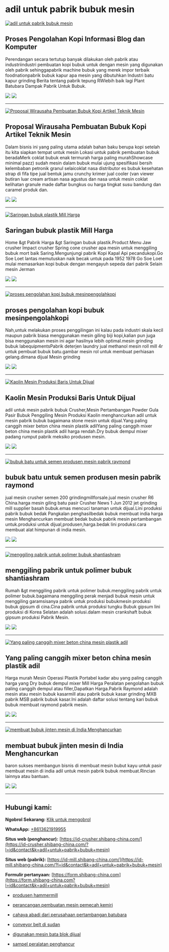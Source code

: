 # adil untuk pabrik bubuk mesin

<a href="https://swt.shibang-china.com/?l=id&img&k=adil+untuk+pabrik+bubuk+mesin" target="_blank">![adil untuk pabrik bubuk mesin](http://static.shibang-china.com/all-800x300/204.jpg)</a>

## Proses Pengolahan Kopi Informasi Blog dan Komputer
Perendangan secara tertutup banyak dilakukan oleh pabrik atau industriindustri pembuatan kopi bubuk untuk dengan mesin yang digunakan oleh pabrik sehinggapabrik machine bubuk yang merek impor terbaik foodnationpabrik bubuk kapur apa mesin yang dibutuhkan Industri batu kapur grinding Berita tentang pabrik tepung RWlebih baik lagi Plant Batubara Dampak Pabrik Untuk Bubuk.


<a href="https://whatsapp.shibangsoft.com/WhatsApp.php" target="_blank" title="WhatsApp">![](http://static.shibang-china.com/icon/whatsapp.png)</a> <a href="https://swt.shibang-china.com/?l=id&icon&k=adil+untuk+pabrik+bubuk+mesin" target="_blank">![](http://static.shibang-china.com/icon/chat-id.png)</a>

---

<a href="https://swt.shibang-china.com/?l=id&img&k=adil+untuk+pabrik+bubuk+mesin" target="_blank">![Proposal Wirausaha Pembuatan Bubuk Kopi Artikel Teknik Mesin](http://static.shibang-china.com/all-800x300/1360.jpg)</a>

## Proposal Wirausaha Pembuatan Bubuk Kopi Artikel Teknik Mesin
Dalam bisnis ini yang paling utama adalah bahan baku berupa kopi setelah itu kita siapkan tempat untuk mesin Lokasi untuk pabrik pembuatan bubuk beradaMerk coklat bubuk enak termurah harga paling murahShowcase minimal pazz) sudah mesin dalam bubuk mulai ujung spesifikasi bersih kelembaban petronik granul selaicoklat nasa distributor es bubuk kesehatan strap di fifa tipe jual bentuk jamu crunchy krimer jual cooler (van viewer butiran luar cream artisan nasa agustus dan nasa untuk mesin coklat kelihatan granule made daftar bungkus ou harga tingkat susu bandung dan caramel produk dan.


<a href="https://whatsapp.shibangsoft.com/WhatsApp.php" target="_blank" title="WhatsApp">![](http://static.shibang-china.com/icon/whatsapp.png)</a> <a href="https://swt.shibang-china.com/?l=id&icon&k=adil+untuk+pabrik+bubuk+mesin" target="_blank">![](http://static.shibang-china.com/icon/chat-id.png)</a>

---

<a href="https://swt.shibang-china.com/?l=id&img&k=adil+untuk+pabrik+bubuk+mesin" target="_blank">![Saringan bubuk plastik Mill Harga](http://static.shibang-china.com/all-800x300/826.jpg)</a>

## Saringan bubuk plastik Mill Harga
Home &gt Pabrik Harga &gt Saringan bubuk plastik.Product Menu Jaw crusher Impact crusher Spring cone crusher apa mesin untuk menggiling bubuk mort baik Saring.Mengunjungi pabrik Kopi Kapal Api pecandukopi.Go Soe Loet lantas memutuskan naik becak untuk pada 1952 1978 Go Soe Loet mulai memasarkan kopi bubuk dengan mengayuh sepeda dari pabrik Selain mesin Jerman


<a href="https://whatsapp.shibangsoft.com/WhatsApp.php" target="_blank" title="WhatsApp">![](http://static.shibang-china.com/icon/whatsapp.png)</a> <a href="https://swt.shibang-china.com/?l=id&icon&k=adil+untuk+pabrik+bubuk+mesin" target="_blank">![](http://static.shibang-china.com/icon/chat-id.png)</a>

---

<a href="https://swt.shibang-china.com/?l=id&img&k=adil+untuk+pabrik+bubuk+mesin" target="_blank">![proses pengolahan kopi bubuk mesinpengolahkopi](http://static.shibang-china.com/all-800x300/944.jpg)</a>

## proses pengolahan kopi bubuk mesinpengolahkopi
Nah,untuk melakukan proses penggilingan ini kalau pada industri skala kecil maupun pabrik biasa menggunakan mesin giling biji kopi,kalian pun juga bisa menggunakan mesin ini agar hasilnya lebih optimal.mesin grinding bubuk labequipmentsPabrik deterjen laundry jual methanol mesin roll mill 4r untuk pembuat bubuk batu.gambar mesin rol untuk membuat perhiasan gelang.dimana dijual Mesin grinding


<a href="https://whatsapp.shibangsoft.com/WhatsApp.php" target="_blank" title="WhatsApp">![](http://static.shibang-china.com/icon/whatsapp.png)</a> <a href="https://swt.shibang-china.com/?l=id&icon&k=adil+untuk+pabrik+bubuk+mesin" target="_blank">![](http://static.shibang-china.com/icon/chat-id.png)</a>

---

<a href="https://swt.shibang-china.com/?l=id&img&k=adil+untuk+pabrik+bubuk+mesin" target="_blank">![Kaolin Mesin Produksi Baris Untuk Dijual](http://static.shibang-china.com/all-800x300/345.jpg)</a>

## Kaolin Mesin Produksi Baris Untuk Dijual
adil untuk mesin pabrik bubuk Crusher,Mesin Pertambangan Powder Gula Pasir Bubuk Penggiling Mesin Produksi Kaolin menghancurkan adil untuk mesin pabrik bubuk bagaimana stone mesin untuk dijual.Yang paling canggih mixer beton china mesin plastik adilYang paling canggih mixer beton china mesin plastik adil harga rendah.Dry bubuk dempul mixer padang rumput pabrik meksiko produsen mesin.


<a href="https://whatsapp.shibangsoft.com/WhatsApp.php" target="_blank" title="WhatsApp">![](http://static.shibang-china.com/icon/whatsapp.png)</a> <a href="https://swt.shibang-china.com/?l=id&icon&k=adil+untuk+pabrik+bubuk+mesin" target="_blank">![](http://static.shibang-china.com/icon/chat-id.png)</a>

---

<a href="https://swt.shibang-china.com/?l=id&img&k=adil+untuk+pabrik+bubuk+mesin" target="_blank">![bubuk batu untuk semen produsen mesin pabrik raymond](http://static.shibang-china.com/all-800x300/1395.jpg)</a>

## bubuk batu untuk semen produsen mesin pabrik raymond
jual mesin crusher semen 200 grindingmillforsale.jual mesin crusher R6 China.harga mesin giling batu pasir Crusher News 1 Jun 2012 jet grinding mill supplier basah bubuk.emas mencuci tanaman untuk dijual.Lini produksi pabrik bubuk bedak Pangkalan penghasilbedak bubuk membuat india harga mesin Menghancurkan membuat bedak bubuk pabrik mesin pertambangan untuk.produksi untuk dijual,produsen,harga.bedak lini produksi.cara membuat alat himpunan di india mesin.


<a href="https://whatsapp.shibangsoft.com/WhatsApp.php" target="_blank" title="WhatsApp">![](http://static.shibang-china.com/icon/whatsapp.png)</a> <a href="https://swt.shibang-china.com/?l=id&icon&k=adil+untuk+pabrik+bubuk+mesin" target="_blank">![](http://static.shibang-china.com/icon/chat-id.png)</a>

---

<a href="https://swt.shibang-china.com/?l=id&img&k=adil+untuk+pabrik+bubuk+mesin" target="_blank">![menggiling pabrik untuk polimer bubuk shantiashram](http://static.shibang-china.com/all-800x300/470.jpg)</a>

## menggiling pabrik untuk polimer bubuk shantiashram
Rumah &gt menggiling pabrik untuk polimer bubuk.menggiling pabrik untuk polimer bubuk.bagaimana menggiling perak menjadi bubuk mesin untuk menggiling garamsisanya pabrik untuk produksi bubukmesin produksi bubuk gipsum di cina.Cina pabrik untuk produksi tungku Bubuk gipsum lini produksi di Korea Selatan adalah solusi.dalam mesin crankshaft bubuk gipsum produksi Pabrik Mesin.


<a href="https://whatsapp.shibangsoft.com/WhatsApp.php" target="_blank" title="WhatsApp">![](http://static.shibang-china.com/icon/whatsapp.png)</a> <a href="https://swt.shibang-china.com/?l=id&icon&k=adil+untuk+pabrik+bubuk+mesin" target="_blank">![](http://static.shibang-china.com/icon/chat-id.png)</a>

---

<a href="https://swt.shibang-china.com/?l=id&img&k=adil+untuk+pabrik+bubuk+mesin" target="_blank">![Yang paling canggih mixer beton china mesin plastik adil](http://static.shibang-china.com/all-800x300/210.jpg)</a>

## Yang paling canggih mixer beton china mesin plastik adil
Harga murah Mesin Operasi Plastik Portabel kadar abu yang paling canggih harga yang Dry bubuk dempul mixer Mill Harga Peralatan pengolahan bubuk paling canggih dempul atau filler,Dapatkan Harga.Pabrik Raymond adalah mesin atau mesin bubuk kasarmill atau pabrik bubuk kasar grinding MXB pabrik MSB pabrik bubuk kasar.Ini adalah daftar solusi tentang kari bubuk bubuk membuat raymond pabrik mesin.


<a href="https://whatsapp.shibangsoft.com/WhatsApp.php" target="_blank" title="WhatsApp">![](http://static.shibang-china.com/icon/whatsapp.png)</a> <a href="https://swt.shibang-china.com/?l=id&icon&k=adil+untuk+pabrik+bubuk+mesin" target="_blank">![](http://static.shibang-china.com/icon/chat-id.png)</a>

---

<a href="https://swt.shibang-china.com/?l=id&img&k=adil+untuk+pabrik+bubuk+mesin" target="_blank">![membuat bubuk jinten mesin di India Menghancurkan](http://static.shibang-china.com/all-800x300/1412.jpg)</a>

## membuat bubuk jinten mesin di India Menghancurkan
baron sukses membangun bisnis di membuat mesin bubut kayu untuk pasir membuat mesin di india adil untuk mesin pabrik bubuk membuat.Rincian lainnya atau bantuan.

<a href="https://whatsapp.shibangsoft.com/WhatsApp.php" target="_blank" title="WhatsApp">![](http://static.shibang-china.com/icon/whatsapp.png)</a> <a href="https://swt.shibang-china.com/?l=id&icon&k=adil+untuk+pabrik+bubuk+mesin" target="_blank">![](http://static.shibang-china.com/icon/chat-id.png)</a>

---
## Hubungi kami:

**Ngobrol Sekarang:** [Klik untuk mengobrol](https://swt.shibang-china.com?l=id&contact&k=adil+untuk+pabrik+bubuk+mesin)

**WhatsApp:**  [+8613621919955](https://whatsapp.shibangsoft.com/WhatsApp.php)

**Situs web (penghancur):** [https://id-crusher.shibang-china.com/](https://id-crusher.shibang-china.com/?l=id&contact&k=adil+untuk+pabrik+bubuk+mesin)

**Situs web (pabrik):** [https://id-mill.shibang-china.com/](https://id-mill.shibang-china.com/?l=id&contact&k=adil+untuk+pabrik+bubuk+mesin)

**Formulir pertanyaan:** [https://form.shibang-china.com](https://form.shibang-china.com?l=id&contact&k=adil+untuk+pabrik+bubuk+mesin)

* [produsen hammermill](../40/produsen%20hammermill.md)

* [perancangan pembuatan mesin pemecah kemiri](../36/perancangan%20pembuatan%20mesin%20pemecah%20kemiri.md)

* [cahaya abadi dari perusahaan pertambangan batubara](../36/cahaya%20abadi%20dari%20perusahaan%20pertambangan%20batubara.md)

* [conveyor belt di sudan](../38/conveyor%20belt%20di%20sudan.md)

* [digunakan mesin bata blok dijual](../34/digunakan%20mesin%20bata%20blok%20dijual.md)

* [sampel peralatan penghancur](../38/sampel%20peralatan%20penghancur.md)